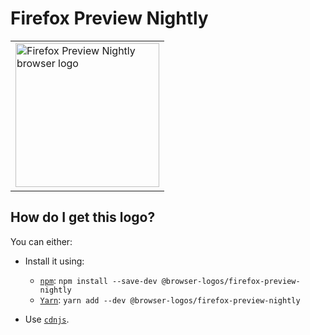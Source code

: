 # Firefox Preview Nightly

<table>
    <tr height=240>
        <td>
            <a href="https://github.com/alrra/browser-logos/tree/8cb8e29d7cfdc903477033f549eae9fbc990b456/src/firefox-preview-nightly">
                <img width=230 src="https://raw.githubusercontent.com/alrra/browser-logos/8cb8e29d7cfdc903477033f549eae9fbc990b456/src/firefox-preview-nightly/firefox-preview-nightly.svg?sanitize=true" alt="Firefox Preview Nightly browser logo">
            </a>
        </td>
    </tr>
</table>

## How do I get this logo?

You can either:

* Install it using:

  * [`npm`][npm]: `npm install --save-dev @browser-logos/firefox-preview-nightly`
  * [`Yarn`][yarn]: `yarn add --dev @browser-logos/firefox-preview-nightly`

* Use [`cdnjs`][cdnjs].

<!-- Link labels: -->

[cdnjs]: https://cdnjs.com/libraries/browser-logos
[npm]: https://www.npmjs.com/
[yarn]: https://yarnpkg.com/
